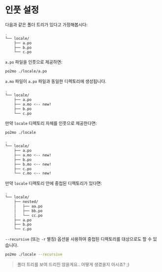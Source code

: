 # 인풋 설정

다음과 같은 폴더 트리가 있다고 가정해봅시다:

```sh
.
└── locale/
    ├── a.po
    ├── b.po
    └── c.po
```

`a.po` 파일을 인풋으로 제공하면:

```sh
po2mo ./locale/a.po
```

`a.mo` 파일이 `a.po` 파일과 동일한 디렉토리에 생성됩니다.

```sh
.
└── locale/
    ├── a.po
    ├── a.mo <-- new!
    ├── b.po
    └── c.po
```

만약 `locale` 디렉토리 자체를 인풋으로 제공한다면:

```sh
po2mo ./locale
```

```sh
.
└── locale/
    ├── a.po
    ├── a.mo <-- new!
    ├── b.po
    ├── b.mo <-- new!
    ├── c.po
    └── c.mo <-- new!
```

만약 `locale` 디렉토리 안에 중첩된 디렉토리가 있다면:

```sh
.
└── locale/
    ├── nested/
    │   ├── aa.po
    │   ├── bb.po
    │   └── cc.po
    ├── a.po
    ├── b.po
    └── c.po
```

`--recursive` (또는 `-r` 별칭) 옵션을 사용하여 중첩된 디렉토리를 대상으로도 할 수 있습니다.

```sh
po2mo ./locale --recursive
```

> 폴더 트리를 보여 드리진 않을게요.. 어떻게 생겼을지 아시죠? ;)

